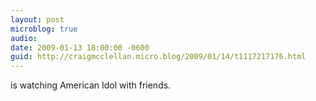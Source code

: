 ```yaml
---
layout: post
microblog: true
audio: 
date: 2009-01-13 18:00:00 -0600
guid: http://craigmcclellan.micro.blog/2009/01/14/t1117217176.html
---
```

is watching American Idol with friends.

